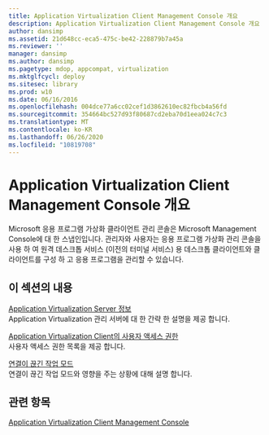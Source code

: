 ```yaml
---
title: Application Virtualization Client Management Console 개요
description: Application Virtualization Client Management Console 개요
author: dansimp
ms.assetid: 21d648cc-eca5-475c-be42-228879b7a45a
ms.reviewer: ''
manager: dansimp
ms.author: dansimp
ms.pagetype: mdop, appcompat, virtualization
ms.mktglfcycl: deploy
ms.sitesec: library
ms.prod: w10
ms.date: 06/16/2016
ms.openlocfilehash: 004dce77a6cc02cef1d3862610ec82fbcb4a56fd
ms.sourcegitcommit: 354664bc527d93f80687cd2eba70d1eea024c7c3
ms.translationtype: MT
ms.contentlocale: ko-KR
ms.lasthandoff: 06/26/2020
ms.locfileid: "10819708"
---
```

# Application Virtualization Client Management Console 개요


Microsoft 응용 프로그램 가상화 클라이언트 관리 콘솔은 Microsoft Management Console에 대 한 스냅인입니다. 관리자와 사용자는 응용 프로그램 가상화 관리 콘솔을 사용 하 여 원격 데스크톱 서비스 (이전의 터미널 서비스) 용 데스크톱 클라이언트와 클라이언트를 구성 하 고 응용 프로그램을 관리할 수 있습니다.

## 이 섹션의 내용


<a href="" id="about-application-virtualization-servers"></a>[Application Virtualization Server 정보](about-application-virtualization-servers.md)  
Application Virtualization 관리 서버에 대 한 간략 한 설명을 제공 합니다.

<a href="" id="user-access-permissions-in-application-virtualization-client"></a>[Application Virtualization Client의 사용자 액세스 권한](user-access-permissions-in-application-virtualization-client.md)  
사용자 액세스 권한 목록을 제공 합니다.

<a href="" id="disconnected-operation-mode"></a>[연결이 끊긴 작업 모드](disconnected-operation-mode.md)  
연결이 끊긴 작업 모드와 영향을 주는 상황에 대해 설명 합니다.

## 관련 항목


[Application Virtualization Client Management Console](application-virtualization-client-management-console.md)

 

 





